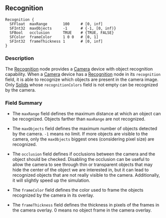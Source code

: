 ## Recognition

```
Recognition {
  SFFloat  maxRange       100     # [0, inf]
  SFInt32  maxObjects     -1      # {-1, [0, inf)}
  SFBool   occlusion      TRUE    # {TRUE, FALSE}
  SFColor  frameColor     1 0 0   # [0, 1]
  SFInt32  frameThickness 1       # [0, inf]
}
```

### Description

The [Recognition](#recognition) node provides a [Camera](camera.md) device with object recognition capability.
When a [Camera](camera.md) device has a [Recognition](#recognition) node in its `recognition` field, it is able to recognize which objects are present in the camera image.
Only [Solids](solid.md) whose `recognitionColors` field is not empty can be recognized by the camera.

### Field Summary

- The `maxRange` field defines the maximum distance at which an object can be recognized. Objects farther than `maxRange` are not recognized.

- The `maxObjects` field defines the maximum number of objects detected by the camera. `-1` means no limit. If more objects are visible to the camera, only the `maxObjects` biggest ones (considering pixel size) are recognized.

- The `occlusion` field defines if occlusions between the camera and the object should be checked. Disabling the occlusion can be useful to allow the camera to see through thin or transparent objects that may hide the center of the object we are interested in, but it can lead to recognized objects that are not really visible to the camera. Additionally, it will slightly speed up the simulation.

- The `frameColor` field defines the color used to frame the objects recognized by the camera in its overlay.

- The `frameThickness` field defines the thickness in pixels of the frames in the camera overlay. 0 means no object frame in the camera overlay.

